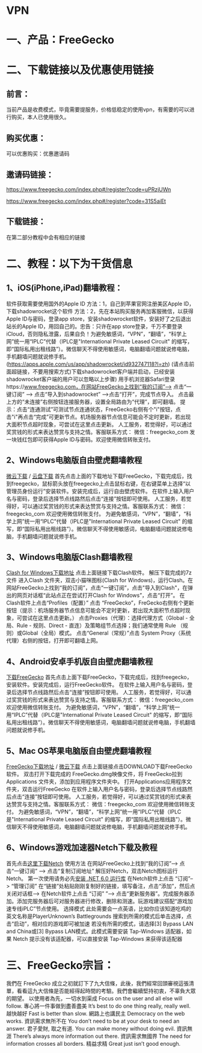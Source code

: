 # VPN
# 一、产品：FreeGecko
# 二、下载链接以及优惠使用链接
## 前言：
当前产品是收费模式，毕竟需要提服务，价格低稳定的使用vpn，有需要的可以进行购买，本人已使用很久。
## 购买优惠：
可以优惠购买：优惠邀请码
## 邀请码链接：
https://www.freegecko.com/index.php#/register?code=uPRzjUWn


https://www.freegecko.com/index.php#/register?code=31S5aiEt

## 下载链接：
在第二部分教程中会有相应的链接


# 二、教程：以下为干货信息
## 1、iOS(iPhone,iPad)翻墙教程：
软件获取需要使用国外的Apple ID
方法：1，自己到苹果官网注册美区Apple ID，下载shadowrocket这个软件
方法：2，先在本站购买服务再加客服微信，以获得Apple ID与密码，登录app store，安装shadowrocket软件，安装好了之后退出站长的Apple ID，用回自己的。忠告：只许在app store登录，千万不要登录iCloud，否则隐私泄露，后果自负！为避免敏感词，“VPN”，“翻墙”，“科学上网”统一用“IPLC”代替（IPLC是"International Private Leased Circuit" 的缩写，即“国际私用出租线路”）。微信聊天不得使用敏感词，电脑翻墙问题就说修电脑，手机翻墙问题就说修手机。
(https://apps.apple.com/us/app/shadowrocket/id932747118?l=zh) (请点击前面超链接，不要用搜索方式)下载shadowrocket客户端并启动，已经安装shadowrocket客户端的用户可以忽略以上步骤)
用手机浏览器Safari登录https://www.freegecko.com，在网站FreeGecko上找到“我的订阅”–> 点击“一键订阅” --> 点击“导入到shadowrocket” -->点击“打开”，完成节点导入。
点击最上方的“未连接”右侧按钮连接服务器，设置全局路由为“代理”，即可翻墙。
提示：点击“连通测试”可测试节点连通状态，FreeGecko右侧有个"i"按钮，点击"i"再点击“完成”可更新节点。机场服务器节点信息可能会不定时更新，若出现大面积节点超时现象，可尝试在这里点击更新。
人工服务，若觉得好，可以通过奖赏钱的形式来表达赞赏与支持之情。客服联系方式： 微信：freegecko_com 发一块钱红包即可获得Apple ID与密码。欢迎使用微信转账支付。
## 2、Windows电脑版自由壁虎翻墙教程
[微云下载](https://share.weiyun.com/5LIEAlkL) / [云盘下载](https://www.123pan.com/s/0JEuVv-B7cjH.html)
首先点击上面的下载地址下载FreeGecko，下载完成后，找到freegecko，鼠标箭头放在freegecko上点击鼠标右键，在右键菜单上选择“以管理员身份运行”安装软件。安装完成后，运行自由壁虎软件。
在软件上输入用户名与密码，登录后选择节点线路然后点击“连接”按钮即可使用。
人工服务，若觉得好，可以通过奖赏钱的形式来表达赞赏与支持之情。客服联系方式： 微信：freegecko_com 欢迎使用微信转账支付。 为避免敏感词，“VPN”，“翻墙”，“科学上网”统一用“IPLC”代替（IPLC是"International Private Leased Circuit" 的缩写，即“国际私用出租线路”）。微信聊天不得使用敏感词，电脑翻墙问题就说修电脑，手机翻墙问题就说修手机。
## 3、Windows电脑版Clash翻墙教程
[Clash for Windows下载地址](https://423down.lanzouv.com/iBjbZ078ujyj)
点击上面链接下载Clash软件。
解压下载完成的7z 文件
进入Clash 文件夹，双击小猫咪图标(Clash for Windows)，运行Clash。在网站FreeGecko上找到“我的订阅”，点击“一键订阅”，点击"导入到Clash"，在弹出的网页对话框“此站点正在尝试打开Clash for Windows”，点击“打开”。
在Clash软件上点击“Profiles（配置）” 点击 “FreeGecko”，FreGecko右侧有个更新按钮（提示：机场服务器节点信息可能会不定时更新，若出现大面积节点超时现象，可尝试在这里点击更新。）
点击Proxies（代理）：选择代理方式（Global - 全局、Rule - 规则、Direct - 直连）及策略组节点选择；我们通常使用 Rule （规则）或Global（全局）模式。
点击“General（常规）”点击 System Proxy（系统代理）右侧的按钮，打开即可翻墙上网。
## 4、Android安卓手机版自由壁虎翻墙教程
[下载FreeGecko](https://www.123pan.com/s/0JEuVv-M7cjH.html)
首先点击上面下载FreeGecko，下载完成后，找到freegecko，安装软件。安装完成后，运行FreeGecko软件。
在软件上输入用户名与密码，登录后选择节点线路然后点击“连接”按钮即可使用。
人工服务，若觉得好，可以通过奖赏钱的形式来表达赞赏与支持之情。客服联系方式： 微信：freegecko_com 欢迎使用微信转账支付。 为避免敏感词，“VPN”，“翻墙”，“科学上网”统一用“IPLC”代替（IPLC是"International Private Leased Circuit" 的缩写，即“国际私用出租线路”）。微信聊天不得使用敏感词，电脑翻墙问题就说修电脑，手机翻墙问题就说修手机。
## 5、Mac OS苹果电脑版自由壁虎翻墙教程
[FreeGecko下载地址](https://www.123pan.com/s/0JEuVv-I7cjH.html) / [微云下载](https://share.weiyun.com/4s7tPiS1)
点击上面链接点击DOWNLOAD下载FreeGecko软件。
双击打开下载完成的 FreeGecko.dmg映像文件，将 FreeGecko拉到Applications 文件夹，添加到应用程序文件夹中。
打开Applications应用程序文件夹，双击运行FreeGecko
在软件上输入用户名与密码，登录后选择节点线路然后点击“连接”按钮即可使用。
人工服务，若觉得好，可以通过奖赏钱的形式来表达赞赏与支持之情。客服联系方式： 微信：freegecko_com 欢迎使用微信转账支付。 为避免敏感词，“VPN”，“翻墙”，“科学上网”统一用“IPLC”代替（IPLC是"International Private Leased Circuit" 的缩写，即“国际私用出租线路”）。微信聊天不得使用敏感词，电脑翻墙问题就说修电脑，手机翻墙问题就说修手机。
## 6、Windows游戏加速器Netch下载及教程
首先点击[这里下载Netch](https://www.123pan.com/s/0JEuVv-42cjH)
使用方法
在网站FreeGecko上找到“我的订阅”–> 点击“一键订阅” --> 点击“复制订阅地址”
解压好Netch，双击Netch图标运行Netch。
第一次使用请务必先[安装 .NET 6.0 运行库](https://aka.ms/dotnet/6.0/windowsdesktop-runtime-win-x64.exe)
在Netch软件上点击 “订阅”–> “管理订阅” 在“链接”处粘贴刚刚复制好的链接，填写备注，点击“添加”，然后点关闭对话框–> 在Netch软件上点击 “订阅” ”–> 点击“更新服务器”。完成服务器添加。添加完服务器后可对服务器进行修改，删除和测速。玩游戏建议搭配“游戏加速专线iPLC”节点使用。
选择模式 此处需要会一点英语，比如你应该知道吃鸡的英文名称是PlayerUnknown’s Battlegrounds 搜索到所需的模式后单击选择，点击“启动”，相对应的游戏即可被加速
若没有所需的模式，请选择[3] Bypass LAN and China或[3] Bypass LAN模式。此模式需要安装 Tap-Windows 适配器，如果 Netch 提示没有该适配器，可以直接安装 Tap-Windows 来获得该适配器

# 三、FreeGecko宗旨：
我們在 FreeGecko 成立之初就訂下了九大信條，此後，我們經常回頭審視這張清單，看看這九大信條是否能經得起時間的考驗。我們會繼續堅持初衷，不辜負大眾的期望。
以使用者為先，一切水到渠成 Focus on the user and all else will follow.
專心將一件事做到盡善盡美 It’s best to do one thing really, really well.
越快越好 Fast is better than slow.
網路上也講民主 Democracy on the web works.
資訊需求無所不在 You don’t need to be at your desk to need an answer.
君子愛財, 取之有道. You can make money without doing evil.
資訊無涯 There’s always more information out there.
資訊需求無國界 The need for information crosses all borders.
精益求精 Great just isn’t good enough.


